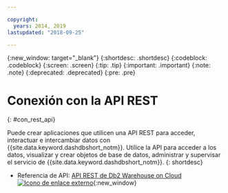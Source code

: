 ```yaml
---

copyright:
  years: 2014, 2019
lastupdated: "2018-09-25"

---
```


<!-- Attribute definitions --> 
{:new_window: target="_blank"}
{:shortdesc: .shortdesc}
{:codeblock: .codeblock}
{:screen: .screen}
{:tip: .tip}
{:important: .important}
{:note: .note}
{:deprecated: .deprecated}
{:pre: .pre}

# Conexión con la API REST
{: #con_rest_api}

Puede crear aplicaciones que utilicen una API REST para acceder, interactuar e intercambiar datos con {{site.data.keyword.dashdbshort_notm}}. Utilice la API para acceder a los datos, visualizar y crear objetos de base de datos, administrar y supervisar el servicio de {{site.data.keyword.dashdbshort_notm}}.
{: shortdesc}

- Referencia de API: [API REST de Db2 Warehouse on Cloud ![Icono de enlace externo](../../../icons/launch-glyph.svg "Icono de enlace externo")](http://ibm.biz/db2whc_api){:new_window}
    


